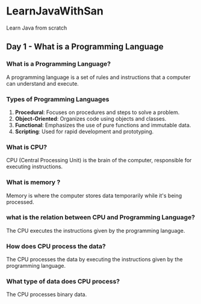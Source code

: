 # LearnJavaWithSan
Learn Java from scratch


## Day 1 - What is a Programming Language
### What is a Programming Language?
A programming language is a set of rules and instructions that a computer can understand and execute.

### Types of Programming Languages
1. **Procedural**: Focuses on procedures and steps to solve a problem.
2. **Object-Oriented**: Organizes code using objects and classes.
3. **Functional**: Emphasizes the use of pure functions and immutable data.
4. **Scripting**: Used for rapid development and prototyping.

### What is CPU?
CPU (Central Processing Unit) is the brain of the computer, responsible for executing instructions.

### What is memory ?
Memory is where the computer stores data temporarily while it's being processed.

### what is the relation between CPU and Programming Language?
The CPU executes the instructions given by the programming language.

### How does CPU process the data?
The CPU processes the data by executing the instructions given by the programming language.

### What type of data does CPU process?
The CPU processes binary data.